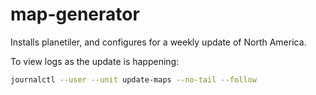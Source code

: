 # map-generator

Installs planetiler, and configures for a weekly update of North America.

To view logs as the update is happening:

```sh
journalctl --user --unit update-maps --no-tail --follow
```

